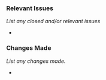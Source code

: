 <!-- PLEASE READ BEFORE SUBMITTING PR

Before opening a PR please make sure that:

 * No similar PR exists.
 * No sensitive information is exposed.
 * Code follows the general style of the repository.
 * Relevant comments are added.

!!! Important !!!

 * Does not include AI generated code, such as GitHub Copilot or ChatGPT.

-->

### Relevant Issues
*List any closed and/or relevant issues*

 *

### Changes Made
*List any changes made.*

 *